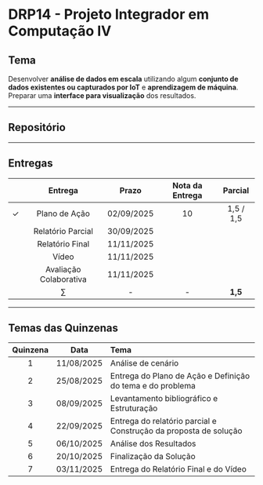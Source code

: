 # DRP14 - Projeto Integrador em Computação IV

## Tema
Desenvolver **análise de dados em escala** utilizando algum **conjunto de dados existentes ou capturados por IoT** e **aprendizagem de máquina**. Preparar uma **interface para visualização** dos resultados.

---

## Repositório


---

## Entregas

|     | Entrega | Prazo | Nota da Entrega | Parcial |
|:---:|:---:|:-----:|:---:|:---:|
| &check; | Plano de Ação | 02/09/2025 | 10 | 1,5 / 1,5 |
|  | Relatório Parcial | 30/09/2025 |  |  |
|  | Relatório Final | 11/11/2025 |  |  |
|  | Vídeo | 11/11/2025 |  |  |
|  | Avaliação Colaborativa | 11/11/2025 |  |  |
|  | $\sum$ | - | - | **1,5** |

---

## Temas das Quinzenas

| Quinzena | Data | Tema |
|:---:|:---:|:---|
| 1 | 11/08/2025 | Análise de cenário |
| 2 | 25/08/2025 | Entrega do Plano de Ação e Definição do tema e do problema |
| 3 | 08/09/2025 | Levantamento bibliográfico e Estruturação |
| 4 | 22/09/2025 | Entrega do relatório parcial e Construção da proposta de solução |
| 5 | 06/10/2025 | Análise dos Resultados |
| 6 | 20/10/2025 | Finalização da Solução |
| 7 | 03/11/2025 | Entrega do Relatório Final e do Vídeo |